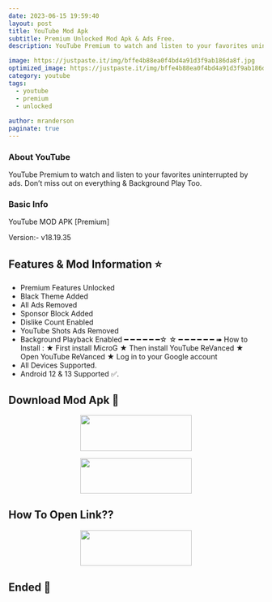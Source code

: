 ```yaml
---
date: 2023-06-15 19:59:40
layout: post
title: YouTube Mod Apk
subtitle: Premium Unlocked Mod Apk & Ads Free.
description: YouTube Premium to watch and listen to your favorites uninterrupted by ads. Don’t miss out on everything & Background Play Too.

image: https://justpaste.it/img/bffe4b88ea0f4bd4a91d3f9ab186da8f.jpg
optimized_image: https://justpaste.it/img/bffe4b88ea0f4bd4a91d3f9ab186da8f.jpg
category: youtube
tags:
  - youtube
  - premium 
  - unlocked
 
author: mranderson
paginate: true
---
```


### About YouTube 
YouTube Premium to watch and listen to your favorites uninterrupted by ads. Don’t miss out on everything & Background Play Too.

### Basic Info
YouTube MOD APK [Premium]

Version:- v18.19.35 

<!--page-->

## Features & Mod Information ⭐

- Premium Features Unlocked 
- Black Theme Added 
- All Ads Removed 
- Sponsor Block Added 
- Dislike Count Enabled 
- YouTube Shots Ads Removed 
- Background Playback Enabled 
━  ━  ━  ━  ━  ━☆  ☆ ━  ━  ━  ━  ━  ━
➠ How to Install :
★ First install MicroG
★ Then install YouTube ReVanced
★ Open YouTube ReVanced
★ Log in to your Google account
- All Devices Supported.
- Android 12 & 13 Supported ✅.

## Download Mod Apk 📩

<p align="center"><a href="
https://m.easysky.in/pFfTgJtu"><img src="https://img.shields.io/badge/Download-Now-black?&style=for-the-badge&logo=youtube" width="220" height="70.45"></a></p>

<p align="center"><a href="
https://m.easysky.in/HWu9HL3"><img src="https://img.shields.io/badge/Download-MicroG-black?&style=for-the-badge&logo=youtube" width="220" height="70.45"></a></p>


## How To Open Link??

<p align="center"><a href="https://t.me/HowToRedirect/9"><img src="https://img.shields.io/badge/HowToOpen-Link-black?&style=for-the-badge&logo=telegram" width="220" height="70.45"></a></p>

## Ended 👀

